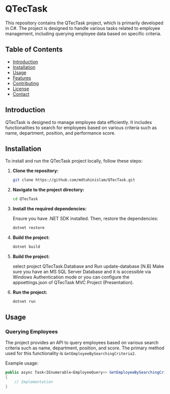 # QTecTask

This repository contains the QTecTask project, which is primarily developed in C#. The project is designed to handle various tasks related to employee management, including querying employee data based on specific criteria.

## Table of Contents

- [Introduction](#introduction)
- [Installation](#installation)
- [Usage](#usage)
- [Features](#features)
- [Contributing](#contributing)
- [License](#license)
- [Contact](#contact)

## Introduction

QTecTask is designed to manage employee data efficiently. It includes functionalities to search for employees based on various criteria such as name, department, position, and performance score.

## Installation

To install and run the QTecTask project locally, follow these steps:

1. **Clone the repository:**

    ```sh
    git clone https://github.com/mdtuhinislam/QTecTask.git
    ```

2. **Navigate to the project directory:**

    ```sh
    cd QTecTask
    ```

3. **Install the required dependencies:**

    Ensure you have .NET SDK installed. Then, restore the dependencies:

    ```sh
    dotnet restore
    ```

4. **Build the project:**

    ```sh
    dotnet build
    ```
5. **Build the project:**

    select project QTecTask.Database and Run update-database
   [N.B] Make sure you have an MS SQL Server Database and it is accessible via Windows Authentication mode or you can configure the appsettings.json of QTecTask MVC Project (Presentation).

5. **Run the project:**

    ```sh
    dotnet run
    ```

## Usage

### Querying Employees

The project provides an API to query employees based on various search criteria such as name, department, position, and score. The primary method used for this functionality is `GetEmployeeBySearchingCriteria2`.

Example usage:

```csharp
public async Task<IEnumerable<EmployeeQuery>> GetEmployeeBySearchingCriteria2(int pageSize, int pageNumber, string searchName, string searchDepartment, string searchPosition, decimal searchScore)
{
    // Implementation
}

